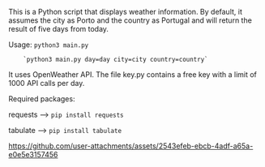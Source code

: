 This is a Python script that displays weather information. By default, it assumes the city as Porto and the country as Portugal and will return the result of five days from today.

Usage: `python3 main.py`

        `python3 main.py day=day city=city country=country`

It uses OpenWeather API. The file key.py contains a free key with a limit of 1000 API calls per day.

Required packages:

requests --> `pip install requests`

tabulate --> `pip install tabulate`


https://github.com/user-attachments/assets/2543efeb-ebcb-4adf-a65a-e0e5e3157456

